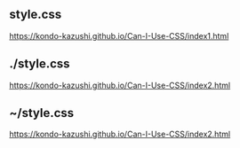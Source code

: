 ## style.css

https://kondo-kazushi.github.io/Can-I-Use-CSS/index1.html

## ./style.css
https://kondo-kazushi.github.io/Can-I-Use-CSS/index2.html

## ~/style.css
https://kondo-kazushi.github.io/Can-I-Use-CSS/index2.html
